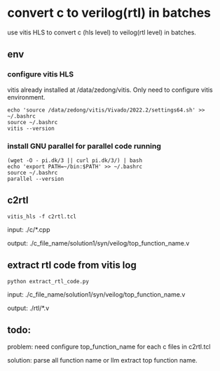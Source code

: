 # convert c to verilog(rtl) in batches

use vitis HLS to convert c (hls level) to veilog(rtl level) in batches.

## env

### configure vitis HLS

vitis already installed at /data/zedong/vitis. Only need to configure vitis environment.

```shell
echo 'source /data/zedong/vitis/Vivado/2022.2/settings64.sh' >> ~/.bashrc
source ~/.bashrc
vitis --version
```

### install GNU parallel for parallel code running

```shell
(wget -O - pi.dk/3 || curl pi.dk/3/) | bash
echo 'export PATH=~/bin:$PATH' >> ~/.bashrc
source ~/.bashrc
parallel --version
```

## c2rtl

```shell
vitis_hls -f c2rtl.tcl
```

input: ./c/*.cpp

output: ./c_file_name/solution1/syn/veilog/top_function_name.v

## extract rtl code from vitis log

```shell
python extract_rtl_code.py
```

input: ./c_file_name/solution1/syn/veilog/top_function_name.v

output: ./rtl/*.v

## todo: 

problem: need configure top_function_name for each c files in c2rtl.tcl 

solution: parse all function name or llm extract top function name.
